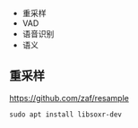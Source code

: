 - 重采样
- VAD
- 语音识别
- 语义

## 重采样

https://github.com/zaf/resample

```shell
sudo apt install libsoxr-dev
```

